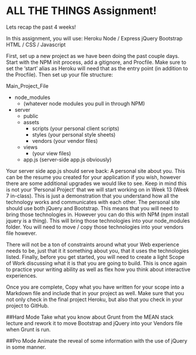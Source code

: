 # ALL THE THINGS Assignment!

Lets recap the past 4 weeks!

In this assignment, you will use:
Heroku
Node / Express
jQuery 
Bootstrap
HTML / CSS / Javascript

First, set up a new project as we have been doing the past couple days. Start with the NPM init process, add a gitignore, and Procfile. Make sure to set the ‘start’ alias as Heroku will need that as the entry point (in addition to the Procfile). Then set up your file structure:

Main_Project_File
  - node_modules
    - (whatever node modules you pull in through NPM)
  - server
    - public
    - assets
      - scripts
        (your personal client scripts)
      - styles
        (your personal style sheets)
      - vendors
        (your vendor files)
    - views
      - (your view files)
    - app.js (server-side app.js obviously)

Your server side app.js should serve back:
A personal site about you. This can be the resume you created for your application if you wish, however there are some additional upgrades we would like to see. Keep in mind this is not your ‘Personal Project’ that we will start working on in Week 13 (Week 7 in-class). This is just a demonstration that you understand how all the technology works and communicates with each other. 
The personal site should use both jQuery and Bootstrap. This means that you will need to bring those technologies in. However you can do this with NPM (npm install jquery is a thing). This will bring those technologies into your node_modules folder. You will need to move / copy those technologies into your vendors file however.

There will not be a ton of constraints around what your Web experience needs to be, just that it it something about you, that it uses the technologies listed.
Finally, before you get started, you will need to create a light Scope of Work discussing what it is that you are going to build. This is once again to practice your writing ability as well as flex how you think about interactive experiences. 

Once you are complete,  Copy what you have written for your scope into a Markdown file and include that in your project as well. Make sure that you not only check in the final project Heroku, but also that you check in your project to GitHub.

##Hard Mode
Take what you know about Grunt from the MEAN stack lecture and rework it to move Bootstrap and jQuery into your Vendors file when Grunt is run. 

##Pro Mode
Animate the reveal of some information with the use of jQuery in some manner.
